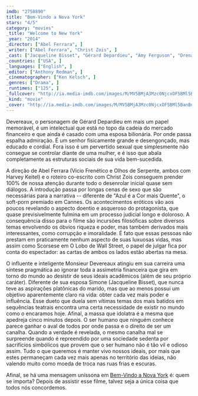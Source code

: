 ```yaml
---
imdb: "2758890"
title: "Bem-Vindo a Nova York"
stars: "4/5"
category: "movies"
_title: "Welcome to New York"
_year: "2014"
_director: ["Abel Ferrara", ]
_writer: ["Abel Ferrara", "Christ Zois", ]
_cast: ["Jacqueline Bisset", "Gérard Depardieu", "Amy Ferguson", "Drena De Niro", "Paul Calderon", "Paul Hipp", "Maria Di Angelis", "Ronald Guttman", "Natasha Romanova", ]
_countries: ["USA", ]
_languages: ["English", ]
_editor: ["Anthony Redman", ]
_cinematographer: ["Ken Kelsch", ]
_genres: ["Drama", ]
_runtimes: ["125", ]
_fullcover: "http://ia.media-imdb.com/images/M/MV5BMjA3Mzc0NjcxOF5BMl5BanBnXkFtZTgwMzIzMDQ5MTE@.jpg"
_kind: "movie"
_cover: "http://ia.media-imdb.com/images/M/MV5BMjA3Mzc0NjcxOF5BMl5BanBnXkFtZTgwMzIzMDQ5MTE@._V1._SX100_SY136_.jpg"
---
```


Devereaux, o personagem de Gérard Depardieu em mais um papel memorável, é um intelectual que está no topo da cadeia do mercado financeiro e que ainda é casado com uma esposa bilionária. Por onde passa espalha admiração. É um senhor fisicamente grande e desengonçado, mas educado e cordial. Fora isso é um pervertido sexual que simplesmente não consegue se controlar diante de uma mulher, e é isso que abala completamente as estruturas sociais de sua vida bem-sucedida.

A direção de Abel Ferrara (Vício Frenético e Olhos de Serpente, ambos com  Harvey Keitel) e o roteiro co-escrito com Christ Zois conseguem prender 100% de nossa atenção durante todo o desenrolar inicial quase sem diálogos. A introdução passa por longas cenas de sexo que são necessárias para a narrativa -- diferente de "Azul é a Cor mais Quente", o soft-porn premiado em Cannes. Os acontecimentos eróticos vão aos poucos revelando o aspecto doentio e asqueroso do protagonista, que quase previsivelmente fulmina em um processo judicial longo e doloroso. A consequência disso para o filme são incursões filosóficas sobre diversos temas envolvendo os óbvios riqueza e poder, mas também derivados mais interessantes, como corrupção e imoralidade. É fato que essas pessoas não prestam em praticamente nenhum aspecto de suas luxuosas vidas, mas assim como Scorsese em O Lobo de Wall Street, o papel de julgar fica por conta do espectador: as cartas de ambos os lados estão abertas na mesa.

O influente e inteligente Monsieur Devereaux atingiu em sua carreira uma síntese pragmática ao ignorar toda a assimetria financeira que gira em torno do mundo ao desistir de seus ideais acadêmicos (além de seu próprio caráter). Diferente de sua esposa Simone (Jacqueline Bisset), que nunca teve as aspirações platônicas do marido, mas que ao menos possui um objetivo aparentemente claro na vida: obter cada vez mais poder e influência. Esse dueto que duela sem vítimas temas dos mais batidos em sequências teatrais encontra uma certa necessidade de existir no mundo como o encaramos hoje. Afinal, a massa que idolatra é a mesma que apedreja cinco minutos depois. O ser humano que ninguém conhece parece ganhar o aval de todos por onde passa e o direito de ser um canalha. Quando a verdade é revelada, o mesmo canalha mal se surpreende quando é repreendido por uma sociedade sedenta por sacrifícios simbólicos que provem que o ser humano não é tão vil e odioso assim. Tudo o que queremos é manter vivo nossos ideais, por mais que estes permaneçam cada vez mais apenas no território das ideias, não valendo muito como moeda de troca nas ruas frias e escuras.

Afinal, se há uma mensagem uníssona em [Bem-Vindo a Nova York](/bem-vindo-a-nova-york) é: quem se importa? Depois de assistir esse filme, talvez seja a única coisa que todos nós concordemos.

